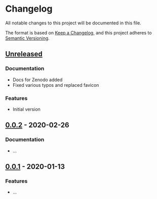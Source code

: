 # Changelog

All notable changes to this project will be documented in this file.

The format is based on [Keep a Changelog](https://keepachangelog.com/en/1.0.0/),
and this project adheres to [Semantic Versioning](https://semver.org/spec/v2.0.0.html).

## [Unreleased](https://github.com/Stadt-Geschichte-Basel/sgb-figures/compare/...HEAD)

### Documentation

- Docs for Zenodo added
- Fixed various typos and replaced favicon

### Features

- Initial version

## [0.0.2](https://github.com/Stadt-Geschichte-Basel/sgb-figures/compare/v0.0.1...v0.0.2) - 2020-02-26

### Documentation

- ...

## [0.0.1](https://github.com/Stadt-Geschichte-Basel/sgb-figures/releases/tag/v0.0.1) - 2020-01-13

### Features

- ...
